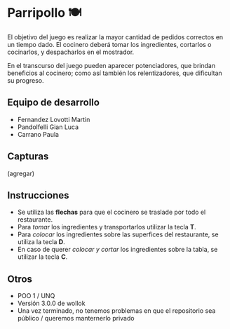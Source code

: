 # Parripollo :plate_with_cutlery:

El objetivo del juego es realizar la mayor cantidad de pedidos correctos en un tiempo dado. El cocinero deberá tomar los ingredientes, cortarlos o cocinarlos, y despacharlos en el mostrador.

En el transcurso del juego pueden aparecer potenciadores, que brindan beneficios al cocinero; como así también los relentizadores, que dificultan su progreso.

## Equipo de desarrollo

- Fernandez Lovotti Martin
- Pandolfelli Gian Luca
- Carrano Paula

## Capturas

(agregar)

## Instrucciones
- Se utiliza las **flechas** para que el cocinero se traslade por todo el restaurante.
- Para *tomar* los ingredientes y transportarlos utilizar la tecla **T**.
- Para *colocar* los ingredientes sobre las superfices del restaurante,  se utiliza la tecla **D**.
- En caso de querer *colocar y cortar* los ingredientes sobre la tabla, se utilizar la tecla **C**. 

## Otros

- POO 1 / UNQ
- Versión 3.0.0 de wollok 
- Una vez terminado, no tenemos problemas en que el repositorio sea público / queremos manternerlo privado
